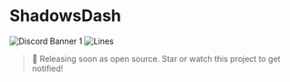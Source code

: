 # ShadowsDash
![Discord Banner 1](https://discord.com/api/guilds/854046209399455744/widget.png?style=shield)
![Lines](https://img.shields.io/tokei/lines/github/ShadowsDash/ShadowsDash?label=Total%20lines)

> 🚦 Releasing soon as open source. Star or watch this project to get notified!

